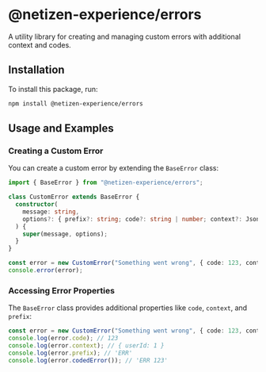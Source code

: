 # @netizen-experience/errors

A utility library for creating and managing custom errors with additional context and codes.

## Installation

To install this package, run:

```sh
npm install @netizen-experience/errors
```

## Usage and Examples

### Creating a Custom Error

You can create a custom error by extending the `BaseError` class:

```typescript
import { BaseError } from "@netizen-experience/errors";

class CustomError extends BaseError {
  constructor(
    message: string,
    options?: { prefix?: string; code?: string | number; context?: Jsonable; cause?: Error },
  ) {
    super(message, options);
  }
}

const error = new CustomError("Something went wrong", { code: 123, context: { userId: 1 } });
console.error(error);
```

### Accessing Error Properties

The `BaseError` class provides additional properties like `code`, `context`, and `prefix`:

```typescript
const error = new CustomError("Something went wrong", { code: 123, context: { userId: 1 }, prefix: "ERR" });
console.log(error.code); // 123
console.log(error.context); // { userId: 1 }
console.log(error.prefix); // 'ERR'
console.log(error.codedError()); // 'ERR 123'
```
